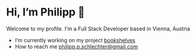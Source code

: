    # Hi, I’m Philipp 🖖
Welcome to my profile. I'm a Full Stack Developer based in Vienna, Austria
 * I’m currently working on my project [bookshelves](https://github.com/PhilippSchlechter/final-project-2022)
 * How to reach me philipp.p.schlechter@gmail.com
 

<!---
PhilippSchlechter/PhilippSchlechter is a ✨ special ✨ repository because its `README.md` (this file) appears on your GitHub profile.
You can click the Preview link to take a look at your changes.
--->
